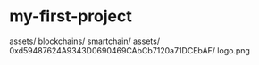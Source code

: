 # my-first-project
assets/
  blockchains/
    smartchain/
      assets/
        0xd59487624A9343D0690469CAbCb7120a71DCEbAF/
          logo.png
